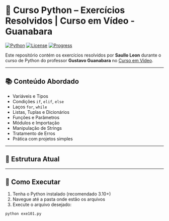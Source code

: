 # 🐍 Curso Python – Exercícios Resolvidos | Curso em Vídeo - Guanabara

[![Python](https://img.shields.io/badge/Python-3.10+-blue.svg?logo=python)](https://www.python.org/)
[![License](https://img.shields.io/badge/Learning-Guanabara-yellow?style=flat&logo=github)](https://www.cursoemvideo.com/)
[![Progress](https://img.shields.io/badge/Exercícios%20Feitos-116-green)](#)

Este repositório contém os exercícios resolvidos por **Saullo Leon** durante o curso de Python do professor **Gustavo Guanabara** no [Curso em Vídeo](https://www.cursoemvideo.com/).

---

## 📚 Conteúdo Abordado

- Variáveis e Tipos
- Condições `if`, `elif`, `else`
- Laços `for`, `while`
- Listas, Tuplas e Dicionários
- Funções e Parâmetros
- Módulos e Importação
- Manipulação de Strings
- Tratamento de Erros
- Prática com projetos simples

---

## 📁 Estrutura Atual


---

## 🚀 Como Executar

1. Tenha o Python instalado (recomendado 3.10+)
2. Navegue até a pasta onde estão os arquivos
3. Execute o arquivo desejado:

```bash
python exe101.py
